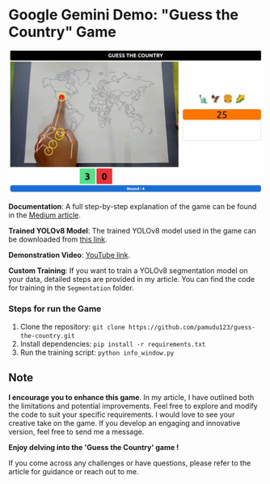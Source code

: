 # Google Gemini Demo: "Guess the Country" Game

![Game Image](ProjectMaterials/game_image.png)


**Documentation**: A full step-by-step explanation of the game can be found in the [Medium article](https://medium.com/@pamudu1111/guess-the-country-4b983ff36616).


**Trained YOLOv8 Model**: The trained YOLOv8 model used in the game can be downloaded from [this link](https://drive.google.com/drive/folders/1qlYVauHO4wAbJJjtWUP0ugfk9-m4xzD3?usp=sharing).

**Demonstration Video**: [YouTube link](https://www.youtube.com/watch?v=9gTek0wQywc&ab_channel=Pamudu123Ranasinghe).

**Custom Training**: If you want to train a YOLOv8 segmentation model on your data, detailed steps are provided in my article. You can find the code for training in the `Segmentation` folder.



### Steps for run the Game

1. Clone the repository: `git clone https://github.com/pamudu123/guess-the-country.git`
2. Install dependencies: `pip install -r requirements.txt`
4. Run the training script: `python info_window.py`


## Note

**I encourage you to enhance this game**. In my article, I have outlined both the limitations and potential improvements. Feel free to explore and modify the code to suit your specific requirements. I would love to see your creative take on the game. If you develop an engaging and innovative version, feel free to send me a message. 

**Enjoy delving into the 'Guess the Country' game !**

If you come across any challenges or have questions, please refer to the article for guidance or reach out to me.


